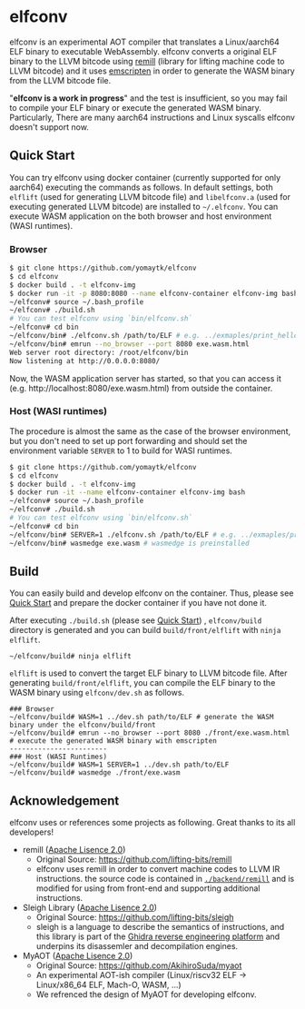 # elfconv
elfconv is an experimental AOT compiler that translates a Linux/aarch64 ELF binary to executable WebAssembly.
elfconv converts a original ELF binary to the LLVM bitcode using [remill](https://github.com/lifting-bits/remill) (library for lifting machine code to LLVM bitcode)
and it uses [emscripten](https://github.com/emscripten-core/emscripten) in order to generate the WASM binary from the LLVM bitcode file.

"**elfconv is a work in progress**" and the test is insufficient, so you may fail to compile your ELF binary or execute the generated WASM binary. Particularly, There are many aarch64 instructions and Linux syscalls elfconv doesn't support now. 
## Quick Start
You can try elfconv using docker container (currently supported for only aarch64) executing the commands as follows.
In default settings, both `elflift` (used for generating LLVM bitcode file) and `libelfconv.a` (used for executing generated LLVM bitcode) are installed to `~/.elfconv`.
You can execute WASM application on the both browser and host environment (WASI runtimes).
### Browser
```bash
$ git clone https://github.com/yomaytk/elfconv
$ cd elfconv
$ docker build . -t elfconv-img
$ docker run -it -p 8080:8080 --name elfconv-container elfconv-img bash
~/elfconv# source ~/.bash_profile
~/elfconv# ./build.sh
# You can test elfconv using `bin/elfconv.sh`
~/elfconv# cd bin
~/elfconv/bin# ./elfconv.sh /path/to/ELF # e.g. ../exmaples/print_hello/a.out
~/elfconv/bin# emrun --no_browser --port 8080 exe.wasm.html
Web server root directory: /root/elfconv/bin
Now listening at http://0.0.0.0:8080/
```
Now, the WASM application server has started, so that you can access it (e.g. http://localhost:8080/exe.wasm.html) from outside the container.
### Host (WASI runtimes)
The procedure is almost the same as the case of the browser environment, but you don't need to set up port forwarding and should set the environment variable `SERVER` to 1 to build for WASI runtimes.
```bash
$ git clone https://github.com/yomaytk/elfconv
$ cd elfconv
$ docker build . -t elfconv-img
$ docker run -it --name elfconv-container elfconv-img bash
~/elfconv# source ~/.bash_profile
~/elfconv# ./build.sh
# You can test elfconv using `bin/elfconv.sh`
~/elfconv# cd bin
~/elfconv/bin# SERVER=1 ./elfconv.sh /path/to/ELF # e.g. ../exmaples/print_hello/a.out
~/elfconv/bin# wasmedge exe.wasm # wasmedge is preinstalled
```
## Build
You can easily build and develop elfconv on the container. Thus, please see [Quick Start](#quick-start) and prepare the docker container if you have not done it.

After executing `./build.sh` (please see [Quick Start](#quick-start)) , `elfconv/build` directory is generated and you can build `build/front/elflift` with `ninja elflift`.
```shell
~/elfconv/build# ninja elflift
```
`elflift` is used to convert the target ELF binary to LLVM bitcode file. After generating `build/front/elflift`, you can compile the ELF binary to the WASM binary using `elfconv/dev.sh` as follows.
```shell
### Browser
~/elfconv/build# WASM=1 ../dev.sh path/to/ELF # generate the WASM binary under the elfconv/build/front
~/elfconv/build# emrun --no_browser --port 8080 ./front/exe.wasm.html # execute the generated WASM binary with emscripten
------------------------
### Host (WASI Runtimes)
~/elfconv/build# WASM=1 SERVER=1 ../dev.sh path/to/ELF
~/elfconv/build# wasmedge ./front/exe.wasm
```
## Acknowledgement
elfconv uses or references some projects as following. Great thanks to its all developers!
- remill ([Apache Lisence 2.0](https://github.com/lifting-bits/remill/blob/master/LICENSE))
    - Original Source: https://github.com/lifting-bits/remill
    - elfconv uses remill in order to convert machine codes to LLVM IR instructions. the source code is contained in [`./backend/remill`](https://github.com/yomaytk/elfconv/tree/main/backend/remill) and is modified for using from front-end and supporting additional instructions.
- Sleigh Library ([Apache Lisence 2.0](https://github.com/lifting-bits/sleigh/blob/master/LICENSE))
    - Original Source: https://github.com/lifting-bits/sleigh
    - sleigh is a language to describe the semantics of instructions, and this library is part of the [Ghidra reverse engineering platform](https://github.com/NationalSecurityAgency/ghidra) and underpins its disassemler and decompilation engines.
- MyAOT ([Apache Lisence 2.0](https://github.com/AkihiroSuda/myaot/blob/master/LICENSE))
    - Original Source: https://github.com/AkihiroSuda/myaot
    - An experimental AOT-ish compiler (Linux/riscv32 ELF → Linux/x86_64 ELF, Mach-O, WASM, ...)
    - We refrenced the design of MyAOT for developing elfconv.
